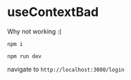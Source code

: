 # useContextBad
Why not working :( 


`npm i`

`npm run dev`

navigate to `http://localhost:3000/login` 

